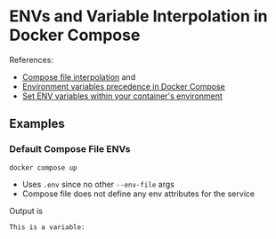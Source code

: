# ENVs and Variable Interpolation in Docker Compose

References:

* [Compose file interpolation](https://docs.docker.com/compose/how-tos/environment-variables/variable-interpolation/#env-file) and 
* [Environment variables precedence in Docker Compose](https://docs.docker.com/compose/how-tos/environment-variables/envvars-precedence/#how-the-table-works)
* [Set ENV variables within your container's environment](https://docs.docker.com/compose/how-tos/environment-variables/set-environment-variables/#use-the-env_file-attribute)

## Examples

### Default Compose File ENVs

```shell
docker compose up
```

* Uses `.env` since no other `--env-file` args
* Compose file does not define any env attributes for the service

Output is 

```
This is a variable:
```